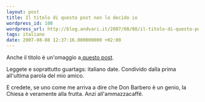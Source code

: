 ```yaml
---
layout: post
title: Il titolo di questo post non lo decido io
wordpress_id: 108
wordpress_url: http://blog.andvari.it/2007/08/08/il-titolo-di-questo-post-non-lo-decido-io/
tags: italiano
date: 2007-08-08 12:37:16.000000000 +02:00
---
```

Anche il titolo è un'omaggio a<a href="http://www.lucasartoni.com/2007/07/26/il-titolo-di-questo-post-lo-decido-dopo-no-ormai-resta-questo/"> questo post</a>.

Leggete e soprattutto guartags: italiano
date. Condivido dalla prima all'ultima parola del mio amico.

E credete, se uno come me arriva a dire che Don Barbero è un genio, la Chiesa è veramente alla frutta. Anzi all'ammazzacaffé.
